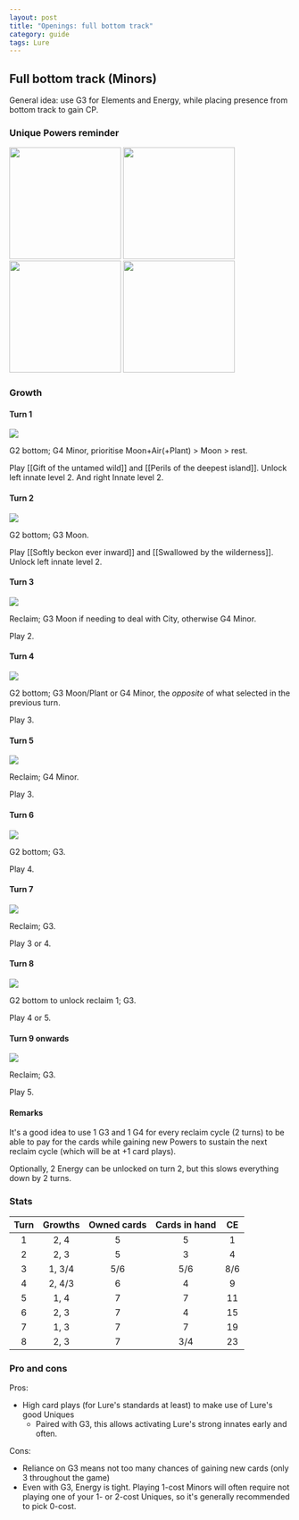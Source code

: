 ```yaml
---  
layout: post  
title: "Openings: full bottom track"  
category: guide  
tags: Lure 
---
```


## Full bottom track (Minors)

General idea: use G3 for Elements and Energy, while placing presence from bottom track to gain CP. 

### Unique Powers reminder

<img src="/assets/images/Softly beckon ever inward.png" width="200"/> <img src="/assets/images/Perils of the deepest island.png" width="200"/> <img src="/assets/images/Gift of the untamed wild.png" width="200"/> <img src="/assets/images/Swallowed by the wilderness.png" width="200"/>

### Growth

#### Turn 1

![](/assets/images/Lure0-1.png)

G2 bottom; G4 Minor, prioritise Moon+Air(+Plant) > Moon > rest. 

Play [[Gift of the untamed wild]] and [[Perils of the deepest island]]. Unlock left innate level 2. And right Innate level 2.
    
#### Turn 2

![](/assets/images/Lure0-2.png)

G2 bottom; G3 Moon.

Play [[Softly beckon ever inward]] and [[Swallowed by the wilderness]]. Unlock left innate level 2.

#### Turn 3

![](/assets/images/Lure0-2.png)

 Reclaim; G3 Moon if needing to deal with City, otherwise G4 Minor. 
 
 Play 2.

#### Turn 4

![](/assets/images/Lure0-3.png)

 G2 bottom; G3 Moon/Plant or G4 Minor, the _opposite_ of what selected in the previous turn.
    
Play 3.
    
#### Turn 5

![](/assets/images/Lure0-3.png)

 Reclaim; G4 Minor.
 
 Play 3.

#### Turn 6

![](/assets/images/Lure0-4.png)

G2 bottom; G3.

Play 4.

#### Turn 7

![](/assets/images/Lure0-4.png)
    
 Reclaim; G3. 
 
 Play 3 or 4.

#### Turn 8

![](/assets/images/Lure0-5.png)

 G2 bottom to unlock reclaim 1; G3. 
 
 Play 4 or 5.

#### Turn 9 onwards

![](/assets/images/Lure0-5.png)

Reclaim; G3.

Play 5.


#### Remarks

It's a good idea to use 1 G3 and 1 G4 for every reclaim cycle (2 turns) to be able to pay for the cards while gaining new Powers to sustain the next reclaim cycle (which will be at +1 card plays).

Optionally, 2 Energy can be unlocked on turn 2, but this slows everything down by 2 turns.

### Stats


Turn | Growths | Owned cards | Cards in hand | CE
:--: | :--: | :--: | :--: | :--:
1 | 2, 4   |   5   |  5  | 1
2 | 2, 3   |   5   |  3  | 4
3 | 1, 3/4 |  5/6  | 5/6 | 8/6
4 | 2, 4/3 |   6   |  4  | 9
5 | 1, 4   |   7   |  7  | 11
6 | 2, 3   |   7   |  4  | 15
7 | 1, 3   |   7   |  7  | 19
8 | 2, 3   |   7   | 3/4 | 23


### Pro and cons

Pros:

- High card plays (for Lure's standards at least) to make use of Lure's good Uniques
	- Paired with G3, this allows activating Lure's strong innates early and often.

Cons:

- Reliance on G3 means not too many chances of gaining new cards (only 3 throughout the game)
- Even with G3, Energy is tight. Playing 1-cost Minors will often require not playing one of your 1- or 2-cost Uniques, so it's generally recommended to pick 0-cost.
